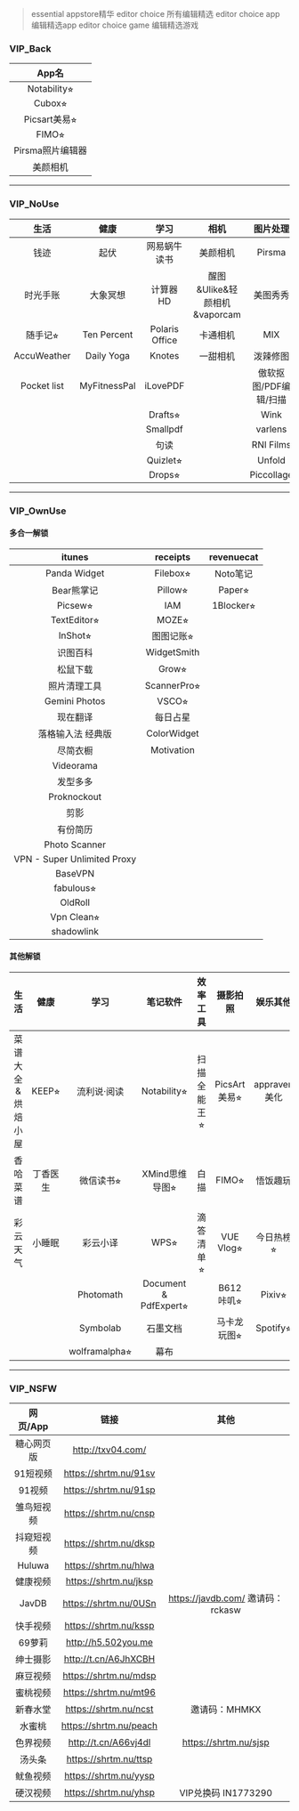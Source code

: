 > essential appstore精华
> editor choice 所有编辑精选
> editor choice app 编辑精选app
> editor choice game 编辑精选游戏

### VIP_Back

|      App名       |
| :--------------: |
|   Notability⭐︎    |
|      Cubox⭐︎      |
|   Picsart美易⭐︎   |
|      FIMO⭐︎       |
| Pirsma照片编辑器 |
|     美颜相机     |

---
### VIP_NoUse
|    生活     |     健康     |      学习      |             相机             |       图片处理        | 系统工具  | 娱乐其他 |
| :---------: | :----------: | :------------: | :--------------------------: | :-------------------: | :-------: | :------: |
|    钱迹     |     起伏     |  网易蜗牛读书  |           美颜相机           |        Pirsma         | 布丁鎖屏  | 七猫小说 |
|  时光手账   |   大象冥想   |    计算器HD    | 醒图&Ulike&轻颜相机&vaporcam |       美图秀秀        | WallCraft |  Lake⭐︎   |
|   随手记⭐︎   | Ten Percent  | Polaris Office |           卡通相机           |          MIX          |  Cutisan  | Nebula⭐︎  |
| AccuWeather |  Daily Yoga  |     Knotes     |           一甜相机           |       泼辣修图        |  拦截100  |          |
| Pocket list | MyFitnessPal |    iLovePDF    |                              | 傲软抠图/PDF编辑/扫描 |           |          |
|             |              |    Drafts⭐︎     |                              |         Wink          |           |          |
|             |              |    Smallpdf    |                              |        varlens        |           |          |
|             |              |      句读      |                              |       RNI Films       |           |          |
|             |              |    Quizlet⭐︎    |                              |        Unfold         |           |          |
|             |              |     Drops⭐︎     |                              |      Piccollage       |           |          |



---
### VIP_OwnUse
#### 多合一解锁
|           itunes            |  receipts   | revenuecat |
| :-------------------------: | :---------: | :--------: |
|        Panda Widget         |  Filebox⭐︎   |  Noto笔记  |
|         Bear熊掌记          |   Pillow⭐︎   |   Paper⭐︎   |
|           Picsew⭐︎           |     IAM     | 1Blocker⭐︎  |
|         TextEditor⭐︎         |    MOZE⭐︎    |            |
|           InShot⭐︎           |  图图记账⭐︎  |            |
|          识图百科           | WidgetSmith |            |
|          松鼠下载           |    Grow⭐︎    |            |
|        照片清理工具         | ScannerPro⭐︎ |            |
|        Gemini Photos        |    VSCO⭐︎    |            |
|          现在翻译           |  每日占星   |            |
|      落格输入法 经典版      | ColorWidget |            |
|          尽简衣橱           | Motivation  |            |
|          Videorama          |             |            |
|          发型多多           |             |            |
|         Proknockout         |             |            |
|            剪影             |             |            |
|          有份简历           |             |            |
|        Photo Scanner        |             |            |
| VPN - Super Unlimited Proxy |             |            |
|           BaseVPN           |             |            |
|          fabulous⭐︎          |             |            |
|           OldRoll           |             |            |
|         Vpn Clean⭐︎          |             |            |
|         shadowlink          |             |            |

#### 其他解锁

|       生活        |   健康   |     学习      |       笔记软件        |  效率工具   |   摄影拍照   |   娱乐其他   |   系统工具   |
| :---------------: | :------: | :-----------: | :-------------------: | :---------: | :----------: | :----------: | :----------: |
| 菜谱大全&烘焙小屋 |  KEEP⭐︎   |  流利说·阅读  |      Notability⭐︎      | 扫描全能王⭐︎ | PicsArt美易⭐︎ | appraven美化 |    迅雷⭐︎     |
|     香哈菜谱      | 丁香医生 |   微信读书⭐︎   |    XMind思维导图⭐︎     |    白描     |    FIMO⭐︎     |   悟饭趣玩   |   Hyperweb   |
|     彩云天气      |  小睡眠  |   彩云小译    |         WPS⭐︎          |  滴答清单⭐︎  |  VUE Vlog⭐︎   |  今日热榜⭐︎   |    Emby⭐︎     |
|                   |          |   Photomath   | Document & PdfExpert⭐︎ |             |  B612咔叽⭐︎   |    Pixiv⭐︎    | 音频剪辑提取 |
|                   |          |   Symbolab    |       石墨文档        |             | 马卡龙玩图⭐︎  |   Spotify⭐︎   |              |
|                   |          | wolframalpha⭐︎ |         幕布          |             |              |              |              |



---
### VIP_NSFW

|  网页/App  |          链接          |                其他                |
| :--------: | :--------------------: | :--------------------------------: |
| 糖心网页版 |   http://txv04.com/    |                                    |
|  91短视频  | https://shrtm.nu/91sv  |                                    |
|   91视频   | https://shrtm.nu/91sp  |                                    |
| 雏鸟短视频 | https://shrtm.nu/cnsp  |                                    |
| 抖窥短视频 | https://shrtm.nu/dksp  |                                    |
|   Huluwa   | https://shrtm.nu/hlwa  |                                    |
|  健康视频  | https://shrtm.nu/jksp  |                                    |
|   JavDB    | https://shrtm.nu/0USn  | https://javdb.com/  邀请码：rckasw |
|  快手视频  | https://shrtm.nu/kssp  |                                    |
|   69萝莉   |  http://h5.502you.me   |                                    |
|  绅士摄影  |  http://t.cn/A6JhXCBH  |                                    |
|  麻豆视频  | https://shrtm.nu/mdsp  |                                    |
|  蜜桃视频  | https://shrtm.nu/mt96  |                                    |
|  新春水堂  | https://shrtm.nu/ncst  |           邀请码：MHMKX            |
|   水蜜桃   | https://shrtm.nu/peach |                                    |
|  色界视频  |  http://t.cn/A66vj4dl  |       https://shrtm.nu/sjsp        |
|   汤头条   | https://shrtm.nu/ttsp  |                                    |
|  鱿鱼视频  | https://shrtm.nu/yysp  |                                    |
|  硬汉视频  | https://shrtm.nu/yhsp  |        VIP兑换码 IN1773290         |

